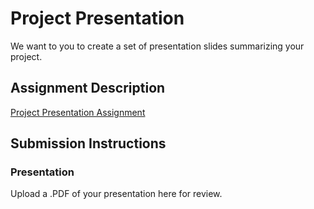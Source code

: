 # Project Presentation
We want to you to create a set of presentation slides summarizing your project.

## Assignment Description
[Project Presentation Assignment](https:/education.launchcode.org/liftoff-OLD/assignments/project-presentation/)

## Submission Instructions

### Presentation
Upload a .PDF of your presentation here for review.